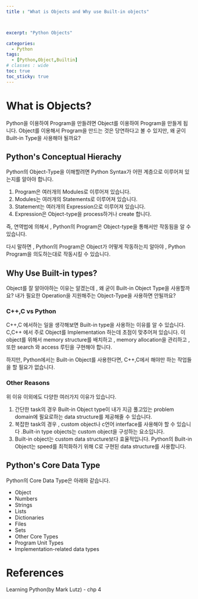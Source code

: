```yaml
---
title : "What is Objects and Why use Built-in objects"



excerpt: "Python Objects"

categories:
  - Python
tags:
  - [Python,Object,Builtin]
# classes : wide
toc: true
toc_sticky: true
---
```

# What is Objects?

Python을 이용하여 Program을 만들려면 Object를 이용하여 Program을 만들게 됩니다. Object를 이용해서 Program을 만드는 것은 당연하다고 볼 수 있지만, 왜 굳이 Built-in Type을 사용해야 될까요? 

## Python's Conceptual Hierachy

Python의 Object-Type을 이해할려면 Python Syntax가 어떤 계층으로 이루어져 있는지를 알아야 합니다. 

1. Program은 여러개의 Modules로 이루어져 있습니다.
2. Modules는 여러개의 Statements로 이루어져 있습니다.
3. Statement는 여러개의 Expression으로 이루어져 있습니다.
4. Expression은 Object-type을 process하거나 create 합니다.

즉, 연역법에 의해서 , Python의 Program은 Object-type을 통해서만 작동됨을 알 수 있습니다. 

다시 말하면 , Python의 Program은 Object가 어떻게 작동하는지 알아야 , Python Program을 의도하는대로 작동시킬 수 있습니다. 



## Why Use Built-in types?

Object를 잘 알아야하는 이유는 알겠는데 , 왜 굳이 Built-in Object Type을 사용할까요?  내가 필요한 Operation을 지원해주는 Object-Type을 사용하면 안될까요?

### C++,C  vs Python

 C++,C 에서하는 일을 생각해보면 Built-in type을 사용하는 이유를 알 수 있습니다. C,C++ 에서 주로 Object를 Implementation 하는데 초점이 맞추어져 있습니다. 이 object를 위해서 memory structure를 배치하고 ,  memory allocation을 관리하고  , 또한 search 와 access 루틴을 구현해야 합니다. 

하지만, Python에서는 Built-in Object를 사용한다면, C++,C에서 해야만 하는 작업들을 할 필요가 없습니다.

### Other Reasons

위 이유 이외에도 다양한 여러가지 이유가 있습니다.

1. 간단한 task의 경우 Built-in Object type이 내가 지금 풀고있는 problem domain에 필요로하는 data structure를 제공해줄 수 있습니다. 
2. 복잡한 task의 경우 , custom object나 c언어 interface를 사용해야 할 수 있습니다 .Built-in type objects는 custom object을 구성하는 요소입니다.
3. Built-in object는 custom data structure보다 효율적입니다. Python의 Built-in Object는 speed를 최적화하기 위해 C로 구현된 data structure를 사용합니다.

## Python's Core Data Type

Python의 Core Data Type은 아래와 같습니다.

- Object
- Numbers
- Strings
- Lists
- Dictionaries
- Files
- Sets
- Other Core Types
- Program Unit Types
- Implementation-related data types

# References



Learning Python(by Mark Lutz)  - chp 4

